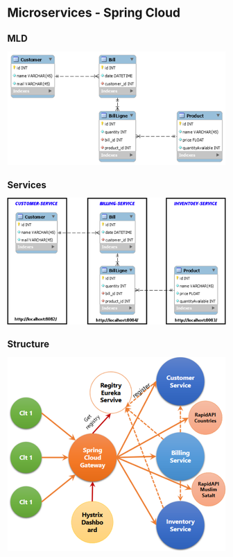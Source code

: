 # Microservices - Spring Cloud

## MLD
![alt text](https://github.com/Medomane/Microservices-1/blob/master/MLD-TP1.png?raw=true)

## Services
![alt text](https://github.com/Medomane/Microservices-1/blob/master/Services.png?raw=true)

## Structure
![alt text](https://github.com/Medomane/Microservices-1/blob/master/Structure.PNG?raw=true)
